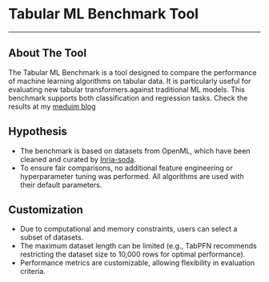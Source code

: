 # Tabular ML Benchmark Tool
---  
## About The Tool 
The Tabular ML Benchmark is a tool designed to compare the performance of machine learning algorithms on tabular data. It is particularly useful for evaluating new tabular transformers.against traditional ML models. This benchmark supports both classification and regression tasks. 
Check the results at my [meduim blog ](https://medium.com/@bouabdallaoui.yassine/tabular-data-can-transformers-outperform-traditional-ml-models-95034eb2c2ea)

## Hypothesis
- The benchmark is based on datasets from OpenML, which have been cleaned and curated by [Inria-soda](https://huggingface.co/datasets/inria-soda/tabular-benchmark).
- To ensure fair comparisons, no additional feature engineering or hyperparameter tuning was performed. All algorithms are used with their default parameters.

## Customization 
- Due to computational and memory constraints, users can select a subset of datasets.
- The maximum dataset length can be limited (e.g., TabPFN recommends restricting the dataset size to 10,000 rows for optimal performance).
- Performance metrics are customizable, allowing flexibility in evaluation criteria.



